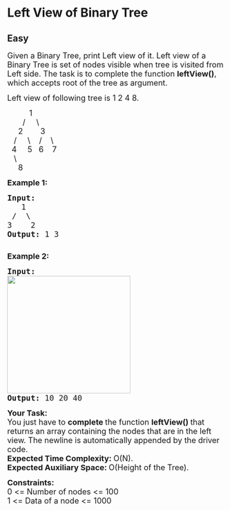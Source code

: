 # Left View of Binary Tree
## Easy 
<div class="problem-statement">
                <p></p><p><span style="font-size:18px">Given a Binary Tree, print Left view of it. Left view of a Binary Tree is set of nodes visible when tree is visited from Left side. The task is to complete the function <strong>leftView()</strong>, which accepts root of the tree as argument.</span></p>

<p><span style="font-size:18px">Left view of following tree is 1 2 4 8.</span></p>

<p><span style="font-size:18px">&nbsp;&nbsp;&nbsp;&nbsp;&nbsp;&nbsp;&nbsp;&nbsp;&nbsp; 1<br>
&nbsp;&nbsp;&nbsp;&nbsp;&nbsp;&nbsp; /&nbsp;&nbsp;&nbsp;&nbsp; \<br>
&nbsp;&nbsp;&nbsp;&nbsp; 2&nbsp;&nbsp;&nbsp;&nbsp;&nbsp;&nbsp;&nbsp; 3<br>
&nbsp;&nbsp; /&nbsp;&nbsp; &nbsp; \ &nbsp;&nbsp; /&nbsp;&nbsp;&nbsp; \<br>
&nbsp; 4&nbsp;&nbsp;&nbsp;&nbsp; 5&nbsp;&nbsp; 6&nbsp;&nbsp;&nbsp; 7<br>
&nbsp;&nbsp; \<br>
&nbsp;&nbsp;&nbsp;&nbsp; 8&nbsp; &nbsp;</span></p>

<p><span style="font-size:18px"><strong>Example 1:</strong></span></p>

<pre style="position: relative;"><span style="font-size:18px"><strong>Input:
</strong>&nbsp;  1
&nbsp;/&nbsp; \
3&nbsp; &nbsp; 2
<strong>Output: </strong>1 3<strong>
</strong></span>
<div class="open_grepper_editor" title="Edit &amp; Save To Grepper"></div></pre>

<p><span style="font-size:18px"><strong>Example 2:</strong></span></p>

<pre style="position: relative;"><span style="font-size:18px"><strong>Input:
</strong><img alt="" src="https://media.geeksforgeeks.org/wp-content/cdn-uploads/20190221103723/leftview.jpg" style="height:272px; width:285px" class="img-responsive">
<strong>Output: </strong>10 20 40
</span><div class="open_grepper_editor" title="Edit &amp; Save To Grepper"></div></pre>

<p><span style="font-size:18px"><strong>Your Task:</strong><br>
You just have to <strong>complete </strong>the function <strong>leftView() </strong>that returns an array containing the nodes that are in&nbsp;the left view. The newline is automatically appended by the driver code.</span><br>
<span style="font-size:18px"><strong>Expected Time Complexity:&nbsp;</strong>O(N).<br>
<strong>Expected Auxiliary Space:&nbsp;</strong>O(Height of the Tree).</span></p>

<p><span style="font-size:18px"><strong>Constraints:</strong><br>
0 &lt;= Number of nodes &lt;= 100<br>
1 &lt;= Data of a node &lt;= 1000</span></p>
 <p></p>
            </div>